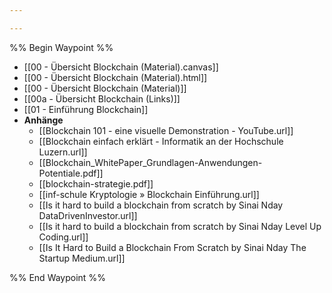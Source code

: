 ```yaml
---

---
```

%% Begin Waypoint %%
- [[00 - Übersicht Blockchain (Material).canvas]]
- [[00 - Übersicht Blockchain (Material).html]]
- [[00 - Übersicht Blockchain (Material)]]
- [[00a - Übersicht Blockchain (Links)]]
- [[01 - Einführung Blockchain]]
- **Anhänge**
	- [[Blockchain 101 - eine visuelle Demonstration - YouTube.url]]
	- [[Blockchain einfach erklärt - Informatik an der Hochschule Luzern.url]]
	- [[Blockchain_WhitePaper_Grundlagen-Anwendungen-Potentiale.pdf]]
	- [[blockchain-strategie.pdf]]
	- [[inf-schule Kryptologie » Blockchain Einführung.url]]
	- [[Is it hard to build a blockchain from scratch by Sinai Nday DataDrivenInvestor.url]]
	- [[Is it hard to build a blockchain from scratch by Sinai Nday Level Up Coding.url]]
	- [[Is It Hard to Build a Blockchain From Scratch by Sinai Nday The Startup Medium.url]]

%% End Waypoint %%